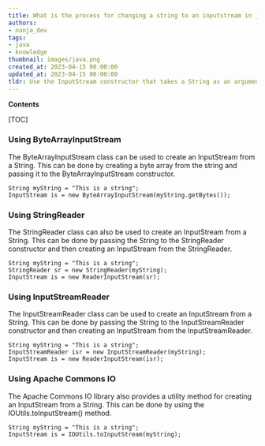 ```yaml
---
title: What is the process for changing a string to an inputstream in java?
authors:
- nanja_dev
tags:
- java
- knowledge
thumbnail: images/java.png
created_at: 2023-04-15 00:00:00
updated_at: 2023-04-15 00:00:00
tldr: Use the InputStream constructor that takes a String as an argument.
---
```


**Contents**

[TOC]

### Using ByteArrayInputStream 

The ByteArrayInputStream class can be used to create an InputStream from a String. This can be done by creating a byte array from the string and passing it to the ByteArrayInputStream constructor.

```
String myString = "This is a string";
InputStream is = new ByteArrayInputStream(myString.getBytes());
```

### Using StringReader

The StringReader class can also be used to create an InputStream from a String. This can be done by passing the String to the StringReader constructor and then creating an InputStream from the StringReader.

```
String myString = "This is a string";
StringReader sr = new StringReader(myString);
InputStream is = new ReaderInputStream(sr);
```

### Using InputStreamReader

The InputStreamReader class can be used to create an InputStream from a String. This can be done by passing the String to the InputStreamReader constructor and then creating an InputStream from the InputStreamReader.

```
String myString = "This is a string";
InputStreamReader isr = new InputStreamReader(myString);
InputStream is = new ReaderInputStream(isr);
```

### Using Apache Commons IO

The Apache Commons IO library also provides a utility method for creating an InputStream from a String. This can be done by using the IOUtils.toInputStream() method.

```
String myString = "This is a string";
InputStream is = IOUtils.toInputStream(myString);
```
